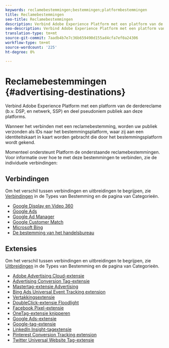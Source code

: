 ```yaml
---
keywords: reclamebestemmingen;bestemmingen;platformbestemmingen
title: Reclamebestemmingen
seo-title: Reclamebestemmingen
description: Verbind Adobe Experience Platform met een platform van de derdereclame (b.v. DSP, en netwerk, SSP) en deel pseudoniem publiek aan deze platforms.
seo-description: Verbind Adobe Experience Platform met een platform van de derdereclame (b.v. DSP, en netwerk, SSP) en deel pseudoniem publiek aan deze platforms.
translation-type: tm+mt
source-git-commit: 7aadb4b7e7c36b659490d155ad4cfa7ef0a24306
workflow-type: tm+mt
source-wordcount: '225'
ht-degree: 0%

---
```



# Reclamebestemmingen {#advertising-destinations}

Verbind Adobe Experience Platform met een platform van de derdereclame (b.v. DSP, en netwerk, SSP) en deel pseudoniem publiek aan deze platforms.

Wanneer het verbinden met een reclamebestemming, worden uw publiek verzonden als IDs naar het bestemmingsplatform, waar zij aan een identiteitskaart in kaart worden gebracht die door het bestemmingsplatform wordt gekend.

Momenteel ondersteunt Platform de onderstaande reclamebestemmingen. Voor informatie over hoe te met deze bestemmingen te verbinden, zie de individuele verbindingen:

## Verbindingen

Om het verschil tussen verbindingen en uitbreidingen te begrijpen, zie [Verbindingen](../../destination-types.md#connections) in de Types van Bestemming en de pagina van Categorieën.

- [Google Display en Video 360](./google-dv360.md)
- [Google Ads](./google-ads-destination.md)
- [Google Ad Manager](./google-ad-manager.md)
- [Google Customer Match](./google-customer-match.md)
- [Microsoft Bing](./bing.md)
- [De bestemming van het handelsbureau](./tradedesk.md)

## Extensies

Om het verschil tussen verbindingen en uitbreidingen te begrijpen, zie [Uitbreidingen](../../destination-types.md#extensions) in de Types van Bestemming en de pagina van Categorieën.

- [Adobe Advertising Cloud-extensie](./adobe-advertising-cloud.md)
- [Advertising Conversion Tag-extensie](./awin-conversiontag.md)
- [Mastertag-extensie Advertising](./awin-mastertag.md)
- [Bing Ads Universal Event Tracking extension](./bing-ads.md)
- [Vertakkingsextensie](./branch.md)
- [DoubleClick-extensie Floodlight](./doubleclick-floodlight.md)
- [Facebook Pixel-extensie](./facebook-pixel.md)
- [OneTag-extensie knipperen](./flashtalking.md)
- [Google Ads-extensie](./google-ads-extension.md)
- [Google-tag-extensie](./gtag-advertising.md)
- [LinkedIn Insight-tagextensie](./linkedin.md)
- [Pinterest Conversion Tracking extension](./pinterest.md)
- [Twitter Universal Website Tag-extensie](./twitter-uwt.md)